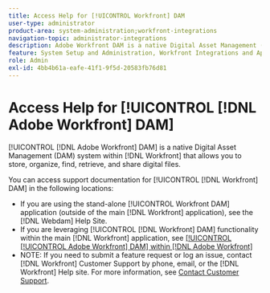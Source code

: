 ```yaml
---
title: Access Help for [!UICONTROL Workfront] DAM
user-type: administrator
product-area: system-administration;workfront-integrations
navigation-topic: administrator-integrations
description: Adobe Workfront DAM is a native Digital Asset Management (DAM) system within Workfront that allows you to store, organize, find, retrieve, and share digital files.
feature: System Setup and Administration, Workfront Integrations and Apps
role: Admin
exl-id: 4bb4b61a-eafe-41f1-9f5d-20583fb76d81
---
```

# Access Help for [!UICONTROL [!DNL Adobe Workfront] DAM]

[!UICONTROL [!DNL Adobe Workfront] DAM] is a native Digital Asset Management (DAM) system within [!DNL Workfront] that allows you to store, organize, find, retrieve, and share digital files.

You can access support documentation for [!UICONTROL [!DNL Workfront] DAM]  in the following locations:

* If you are using the stand-alone [!UICONTROL Workfront DAM] application (outside of the main [!DNL Workfront] application), see the [!DNL Webdam] Help Site.
* If you are leveraging [!UICONTROL [!DNL Workfront] DAM] functionality within the main [!DNL Workfront] application, see [[!UICONTROL [!UICONTROL Adobe Workfront] DAM] within [!DNL Adobe Workfront]](../../documents/workfront-dam-within-workfront/workfront-dam-in-workfrontt.md)
* NOTE: If you need to submit a feature request or log an issue, contact [!DNL Workfront] Customer Support by phone, email, or the [!DNL Workfront] Help site. For more information, see [Contact Customer Support](../../workfront-basics/tips-tricks-and-troubleshooting/contact-customer-support.md).
